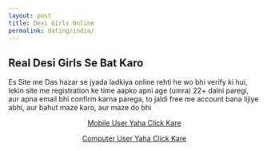 ```yaml
---
layout: post
title: Desi Girls Online
permalink: dating/india/
---
```


<div class="jumbotron">
  <h2>Real Desi Girls Se Bat Karo</h2>
  <p> Es Site me Das hazar se jyada ladkiya online rehti he wo bhi verify ki hui, lekin site me registration ke time aapko apni age (umra) 22+ dalni paregi, aur apna email bhi confirm karna parega, to jaldi free me account bana lijiye abhi, aur bahut maze karo, aur maze do bhi </p> 
  <center>
  <p><a class="btn btn-primary btn-lg" href="http://mmtrkpy.com/mt/x2741394e4v233t224q2u234/" role="button"> Mobile User Yaha Click Kare </a></p>
  <p><a class="btn btn-primary btn-lg" href="http://mmtrkpy.com/mt/w2a4z27484s233t224q2u234/" role="button"> Computer User Yaha Click Kare </a></p>
 </center>
</div>
